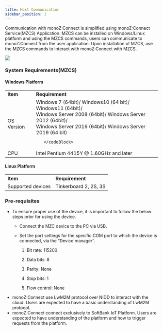 ```yaml
---
title: Host Communication
sidebar_position: 3
---
```



Communication with monoZ:Connect is simplified using monoZ:Connect Service(MZCS) Application. MZCS can be installed on Windows/Linux platform and using the MZCS commands, users can communicate to monoZ:Connect from the user application. Upon installation of MZCS, use the MZCS commands to interact with monoZ:Connect with MZCS.

 <div className="card">
    <div className="card__body">
<img src={require('@site/static/img/monoZ-Connect-Host-Comm.jpg').default} className="img-center" />
</div>
</div>

### System Requirements(MZCS)

#### Windows Platform

<table>
    <tr>
        <td> <b>Item</b></td>
        <td> <b>Requirement</b></td>
    </tr>
    <tr>
        <td>OS Version</td>
        <td>
        <codeBlock>
        Windows 7 (64bit)/ Windows10 (64 bit)/ Windows11 (64bit)/ <br/>
Windows Server 2008 (64bit)/ Windows Server 2012 (64bit)/ <br/>
Windows Server 2016 (64bit)/ Windows Server 2019 (64 bit) 

       </codeBlock>
</td>
    </tr>
     <tr>
        <td>CPU</td>
        <td>
      <codeBlock>
       Intel Pentium 4415Y @ 1.60GHz and later
      </codeBlock>
</td>
    </tr>
</table>

#### Linux Platform

<table>
    <tr>
        <td> <b>Item</b></td>
        <td> <b>Requirement</b></td>
    </tr>
    <tr>
        <td>Supported devices</td>
        <td>
        <codeBlock>
     Tinkerboard 2, 2S, 3S
       </codeBlock>
</td>
    </tr>
</table>

### Pre-requisites 
* To ensure proper use of the device, it is important to follow the below steps prior for using the device.

    -	Connect the MZC device to the PC via USB.

    -	Set the port settings for the specific COM port to which the device is connected, via the “Device manager”.

        1.	Bit rate:		115200

        2.	Data bits:	8

        3.	Parity:		None

        4.	Stop bits:	1

        5.	Flow control:	None

- monoZ:Connect use LwM2M protocol over NIDD to interact with the cloud. Users are expected to have a basic understanding of LwM2M protocol.
- monoZ:Connect connect exclusively to SoftBank IoT Platform. Users are expected to have understanding of the platform and how to trigger requests from the platform.